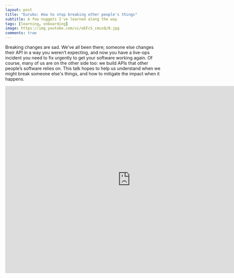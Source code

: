 ```yaml
---
layout: post
title: "Euruko: How to stop breaking other people's things"
subtitle: A few nuggets I've learned along the way
tags: [learning, onboarding]
image: https://img.youtube.com/vi/eEFcS_cmusQ/0.jpg
comments: true
---
```


Breaking changes are sad. We’ve all been there; someone else changes their API in a way you weren’t expecting, and now you have a live-ops incident you need to fix urgently to get your software working again. Of course, many of us are on the other side too: we build APIs that other people’s software relies on. This talk hopes to help us understand when we might break someone else's things, and how to mitigate the impact when it happens.

<iframe width="800" height="600" src="https://www.youtube.com/embed/v=eEFcS_cmusQ" frameborder="0" allowfullscreen></iframe>
